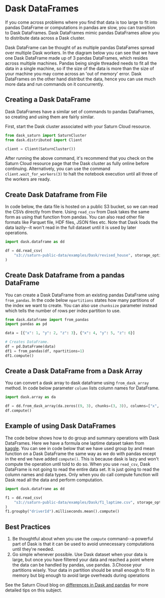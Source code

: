 # Dask DataFrames
If you come across problems where you find that data is too large to fit into pandas DataFrame or computations in pandas are slow, you can transition to Dask DataFrames. Dask DataFrames mimic pandas DataFrames allow you to distribute data across a Dask cluster.

Dask DataFrame can be thought of as multiple pandas DataFames spread over multiple Dask workers. In the diagram below you can see that we have one Dask DataFrame made up of 3 pandas DataFrames, which resides across multiple machines. Pandas being single threaded needs to fit all the data in a single machine, so if the size of the data is more than the size of your machine you may come across an 'out of memory' error. Dask DataFrames on the other hand distribut the data, hence you can use much more data and run commands on it concurrently.



## Creating a Dask DataFrame

Dask DataFrames have a similar set of commands to pandas DataFrames, so creating and using them are fairly similar.

First, start the Dask cluster associated with your Saturn Cloud resource.


```python
from dask_saturn import SaturnCluster
from dask.distributed import Client

client = Client(SaturnCluster())
```

After running the above command, it's recommend that you check on the Saturn Cloud resource page that the Dask cluster as fully online before continuing. Alternatively, you can use the command `client.wait_for_workers(3)` to halt the notebook execution until all three of the workers are ready.

## Create Dask Dataframe from File

In code below, the data file is hosted on a public S3 bucket, so we can read the CSVs directly from there. Using `read_csv` from Dask takes the same form as using that function from pandas. You can also read other file formats like Parquet file, HDF files, JSON files etc. Note that Dask loads the data lazily--it won't read in the full dataset until it is used by later operations.


```python
import dask.dataframe as dd

df = dd.read_csv(
    "s3://saturn-public-data/examples/Dask/revised_house", storage_options={"anon": True}
)
```

## Create Dask Dataframe from a pandas DataFrame

You can create a Dask DataFrame from an existing pandas DataFrame using `from_pandas`. In the code below `npartitions` states how many partitions of the index we want to create. You can also use `chunksize` parameter instead which tells the number of rows per index partition to use.


```python
from dask.dataframe import from_pandas
import pandas as pd

data = [{"x": 1, "y": 2, "z": 3}, {"x": 4, "y": 5, "z": 6}]

# Creates DataFrame.
df = pd.DataFrame(data)
df1 = from_pandas(df, npartitions=1)
df1.compute()
```

## Create a Dask DataFrame from a Dask Array

You can convert a dask array to dask dataframe using `from_dask_array` method. In code below parameter `column` lists column names for DataFrame.


```python
import dask.array as da

df = dd.from_dask_array(da.zeros((9, 3), chunks=(3, 3)), columns=["x", "y", "z"])
df.compute()
```

## Example of using Dask DataFrames

The code below shows how to do group and summary operations with Dask DataFrames. Here we have a formula one laptime dataset taken from [kaggle](https://www.kaggle.com/rohanrao/formula-1-world-championship-1950-2020?select=lap_times.csv). You can see in code below that we have used group by and mean function on a Dask DataFrame the same way as we do with pandas except in the end we have added `compute()`. This is because dask is lazy and won't compute the operation until told to do so. When you use `read_csv`, Dask DataFrame is not going to read the entire data set. It is just going to read the column names and data types. Only when you do call compute function will Dask read all the data and perform computation.  


```python
import dask.dataframe as dd

f1 = dd.read_csv(
    "s3://saturn-public-data/examples/Dask/f1_laptime.csv", storage_options={"anon": True}
)
f1.groupby("driverId").milliseconds.mean().compute()
```

## Best Practices 

1. Be thoughtful about when you use the `compute` command--a powerful part of Dask is that it can be used to avoid unnecessary computations until they're needed.
2. Go simple whenever possible. Use Dask dataset when your data is large, but once you have filtered your data and reached a point where the data can be handled by pandas, use pandas.
3.Choose your partitions wisely. Your data in partition should be small enough to fit in memory but big enough to avoid large overheads during operations

See the Saturn Cloud blog on [differences in Dask and pandas](https://saturncloud.io/blog/dask-is-not-pandas/) for more detailed tips on this subject.
